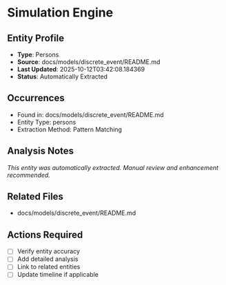 # Simulation Engine

## Entity Profile
- **Type**: Persons
- **Source**: docs/models/discrete_event/README.md
- **Last Updated**: 2025-10-12T03:42:08.184369
- **Status**: Automatically Extracted

## Occurrences
- Found in: docs/models/discrete_event/README.md
- Entity Type: persons
- Extraction Method: Pattern Matching

## Analysis Notes
*This entity was automatically extracted. Manual review and enhancement recommended.*

## Related Files
- docs/models/discrete_event/README.md

## Actions Required
- [ ] Verify entity accuracy
- [ ] Add detailed analysis
- [ ] Link to related entities
- [ ] Update timeline if applicable

